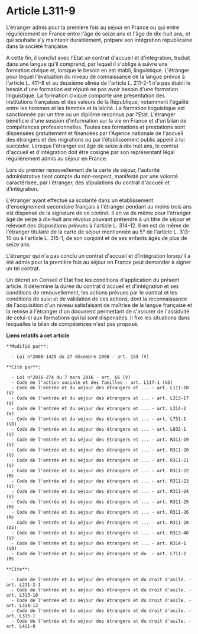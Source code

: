 # Article L311-9

L'étranger admis pour la première fois au séjour en France ou qui entre régulièrement en France entre l'âge de seize ans et
l'âge de dix-huit ans, et qui souhaite s'y maintenir durablement, prépare son intégration républicaine dans la société
française.

A cette fin, il conclut avec l'Etat un contrat d'accueil et d'intégration, traduit dans une langue qu'il comprend, par lequel
il s'oblige à suivre une formation civique et, lorsque le besoin en est établi, linguistique. L'étranger pour lequel
l'évaluation du niveau de connaissance de la langue prévue à l'article L. 411-8 et au deuxième alinéa de l'article L. 211-2-1
n'a pas établi le besoin d'une formation est réputé ne pas avoir besoin d'une formation linguistique. La formation civique
comporte une présentation des institutions françaises et des valeurs de la République, notamment l'égalité entre les hommes
et les femmes et la laïcité. La formation linguistique est sanctionnée par un titre ou un diplôme reconnus par l'Etat.
L'étranger bénéficie d'une session d'information sur la vie en France et d'un bilan de compétences professionnelles. Toutes
ces formations et prestations sont dispensées gratuitement et financées par l'Agence nationale de l'accueil des étrangers et
des migrations ou par l'établissement public appelé à lui succéder. Lorsque l'étranger est âgé de seize à dix-huit ans, le
contrat d'accueil et d'intégration doit être cosigné par son représentant légal régulièrement admis au séjour en France. 

Lors du premier renouvellement de la carte de séjour, l'autorité administrative tient compte du non-respect, manifesté par
une volonté caractérisée, par l'étranger, des stipulations du contrat d'accueil et d'intégration.

L'étranger ayant effectué sa scolarité dans un établissement d'enseignement secondaire français à l'étranger pendant au moins
trois ans est dispensé de la signature de ce contrat. Il en va de même pour l'étranger âgé de seize à dix-huit ans révolus
pouvant prétendre à un titre de séjour et relevant des dispositions prévues à l'article L. 314-12. Il en est de même de
l'étranger titulaire de la carte de séjour mentionnée au 5° de l'article L. 313-10 ou à l'article L. 315-1, de son conjoint
et de ses enfants âgés de plus de seize ans.

L'étranger qui n'a pas conclu un contrat d'accueil et d'intégration lorsqu'il a été admis pour la première fois au séjour en
France peut demander à signer un tel contrat. 

Un décret en Conseil d'Etat fixe les conditions d'application du présent article. Il détermine la durée du contrat d'accueil
et d'intégration et ses conditions de renouvellement, les actions prévues par le contrat et les conditions de suivi et de
validation de ces actions, dont la reconnaissance de l'acquisition d'un niveau satisfaisant de maîtrise de la langue
française et la remise à l'étranger d'un document permettant de s'assurer de l'assiduité de celui-ci aux formations qui lui
sont dispensées. Il fixe les situations dans lesquelles le bilan de compétences n'est pas proposé.

**Liens relatifs à cet article**

	**Modifié par**:

	  - Loi n°2008-1425 du 27 décembre 2008 - art. 155 (V)

	**Cité par**:

	  - Loi n°2016-274 du 7 mars 2016 - art. 66 (V)
	  - Code de l'action sociale et des familles - art. L117-1 (VD)
	  - Code de l'entrée et du séjour des étrangers et ... - art. L111-10 (V)
	  - Code de l'entrée et du séjour des étrangers et ... - art. L313-17 (V)
	  - Code de l'entrée et du séjour des étrangers et ... - art. L314-2 (V)
	  - Code de l'entrée et du séjour des étrangers et ... - art. L751-1 (VD)
	  - Code de l'entrée et du séjour des étrangers et ... - art. L832-1 (V)
	  - Code de l'entrée et du séjour des étrangers et ... - art. R311-19 (V)
	  - Code de l'entrée et du séjour des étrangers et ... - art. R311-20 (V)
	  - Code de l'entrée et du séjour des étrangers et ... - art. R311-21 (V)
	  - Code de l'entrée et du séjour des étrangers et ... - art. R311-22 (M)
	  - Code de l'entrée et du séjour des étrangers et ... - art. R311-23 (V)
	  - Code de l'entrée et du séjour des étrangers et ... - art. R311-24 (V)
	  - Code de l'entrée et du séjour des étrangers et ... - art. R311-25 (M)
	  - Code de l'entrée et du séjour des étrangers et ... - art. R311-26 (M)
	  - Code de l'entrée et du séjour des étrangers et ... - art. R311-28 (Ab)
	  - Code de l'entrée et du séjour des étrangers et ... - art. R313-40 (V)
	  - Code de l'entrée et du séjour des étrangers et ... - art. R314-1 (VD)
	  - Code de l'entrée et du séjour des étrangers et du  - art. L711-2 (M)

	**Cite**:

	  - Code de l'entrée et du séjour des étrangers et du droit d'asile. - art. L211-2-1
	  - Code de l'entrée et du séjour des étrangers et du droit d'asile. - art. L313-10
	  - Code de l'entrée et du séjour des étrangers et du droit d'asile. - art. L314-12
	  - Code de l'entrée et du séjour des étrangers et du droit d'asile. - art. L315-1
	  - Code de l'entrée et du séjour des étrangers et du droit d'asile. - art. L411-8
